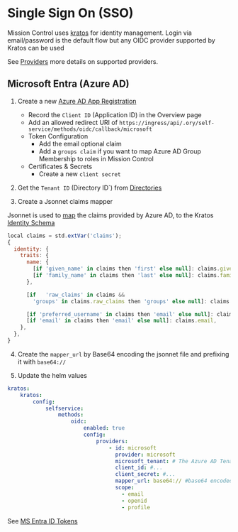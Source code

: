 # Single Sign On (SSO)

Mission Control uses [kratos](https://www.ory.sh/kratos/) for identity management. Login via email/password is the default flow but any OIDC provider supported by Kratos can be used

See [Providers](https://www.ory.sh/docs/kratos/social-signin/overview) more details on supported providers.

## Microsoft Entra (Azure AD)

1. Create a new [Azure AD App Registration](https://portal.azure.com/#view/Microsoft_AAD_IAM/ActiveDirectoryMenuBlade/~/RegisteredApps)
   * Record the `Client ID` (Application ID) in the Overview page
   * Add an allowed redirect URI of `https://ingress/api/.ory/self-service/methods/oidc/callback/microsoft`
   * Token Configuration
     * Add the email optional claim
     * Add a `groups claim` if you want to map Azure AD Group Membership to roles in Mission Control
   * Certificates & Secrets
     * Create a new `client secret`
1. Get the `Tenant ID` (Directory ID`) from [Directories](https://portal.azure.com/#settings/directory)

1. Create a Jsonnet claims mapper

Jsonnet is used to [map](https://www.ory.sh/docs/kratos/social-signin/data-mapping) the claims provided by Azure AD, to the Kratos [Identity Schema](https://github.com/flanksource/mission-control-chart/blob/main/chart/files/kratos-identity-schema.json)

```javascript
local claims = std.extVar('claims');
{
  identity: {
    traits: {
      name: {
        [if 'given_name' in claims then 'first' else null]: claims.given_name,
        [if 'family_name' in claims then 'last' else null]: claims.family_name,
      },

      [if   'raw_claims' in claims &&
        'groups' in claims.raw_claims then 'groups' else null]: claims.raw_claims.groups,

      [if 'preferred_username' in claims then 'email' else null]: claims.preferred_username,
      [if 'email' in claims then 'email' else null]: claims.email,
    },
  },
}
```

4. Create the `mapper_url` by Base64 encoding the jsonnet file and prefixing it with `base64://`

5. Update the helm values

```yaml title="values.yaml"
kratos:
    kratos:
        config:
            selfservice:
                methods:
                    oidc:
                        enabled: true
                        config:
                            providers:
                                - id: microsoft
                                  provider: microsoft
                                  microsoft_tenant: # The Azure AD Tenant Id
                                  client_id: #...
                                  client_secret: #...
                                  mapper_url: base64:// #base64 encoded mapper_url
                                  scope:
                                    - email
                                    - openid
                                    - profile
```

See [MS Entra ID Tokens](https://learn.microsoft.com/en-us/entra/identity-platform/id-token-claims-reference)

